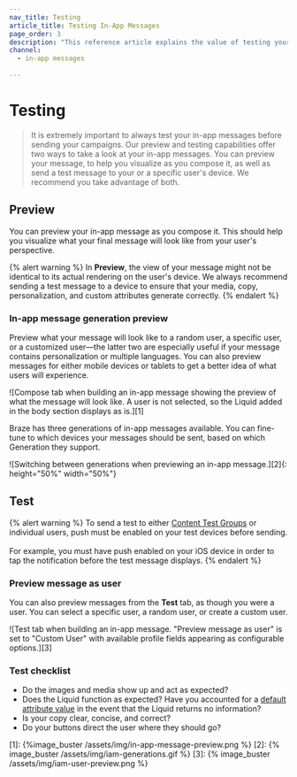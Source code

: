 ```yaml
---
nav_title: Testing
article_title: Testing In-App Messages
page_order: 3
description: "This reference article explains the value of testing your in-app messages, how to test them, as well as a checklist of things to consider before sending."
channel:
  - in-app messages
  
---
```


# Testing

> It is extremely important to always test your in-app messages before sending your campaigns. Our preview and testing capabilities offer two ways to take a look at your in-app messages. You can preview your message, to help you visualize as you compose it, as well as send a test message to your or a specific user's device. We recommend you take advantage of both.

## Preview

You can preview your in-app message as you compose it. This should help you visualize what your final message will look like from your user's perspective.

{% alert warning %}
In **Preview**, the view of your message might not be identical to its actual rendering on the user's device. We always recommend sending a test message to a device to ensure that your media, copy, personalization, and custom attributes generate correctly.
{% endalert %}

### In-app message generation preview

Preview what your message will look like to a random user, a specific user, or a customized user—the latter two are especially useful if your message contains personalization or multiple languages. You can also preview messages for either mobile devices or tablets to get a better idea of what users will experience.

![Compose tab when building an in-app message showing the preview of what the message will look like. A user is not selected, so the Liquid added in the body section displays as is.][1]

Braze has three generations of in-app messages available. You can fine-tune to which devices your messages should be sent, based on which Generation they support.

![Switching between generations when previewing an in-app message.][2]{: height="50%" width="50%"}

## Test

{% alert warning %}
To send a test to either [Content Test Groups]({{site.baseurl}}/user_guide/administrative/app_settings/developer_console/internal_groups_tab/#content-test-groups) or individual users, push must be enabled on your test devices before sending. <br><br>For example, you must have push enabled on your iOS device in order to tap the notification before the test message displays.
{% endalert %}

### Preview message as user

You can also preview messages from the **Test** tab, as though you were a user. You can select a specific user, a random user, or create a custom user.

![Test tab when building an in-app message. "Preview message as user" is set to "Custom User" with available profile fields appearing as configurable options.][3]

### Test checklist

- Do the images and media show up and act as expected?
- Does the Liquid function as expected? Have you accounted for a [default attribute value]({{site.baseurl}}/user_guide/personalization_and_dynamic_content/liquid/conditional_logic/#accounting-for-null-attribute-values) in the event that the Liquid returns no information?
- Is your copy clear, concise, and correct?
- Do your buttons direct the user where they should go?

[1]: {%image_buster /assets/img/in-app-message-preview.png %}
[2]: {% image_buster /assets/img/iam-generations.gif %}
[3]: {% image_buster /assets/img/iam-user-preview.png %}

